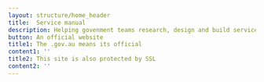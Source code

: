 ```yaml
---
layout: structure/home_header
title:  Service manual
description: Helping govenment teams research, design and build services.
button: An official website
title1: The .gov.au means its official
content1: ''
title2: This site is also protected by SSL
content2: ''
---
```

